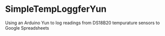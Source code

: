 SimpleTempLoggferYun
====================

Using an Arduino Yun to log readings from DS18B20 tempurature sensors to Google Spreadsheets
